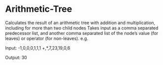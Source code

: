 # Arithmetic-Tree
Calculates the result of an arithmetic tree with addition and multiplication, including for more than two child nodes
Takes input as a comma separated predecessor list, and another comma separated list of the node’s value (for leaves) or operator (for non-leaves). 
e.g.

Input:
-1,0,0,0,1,1,1
+,*,7,23,19,0,6

Output:
30
